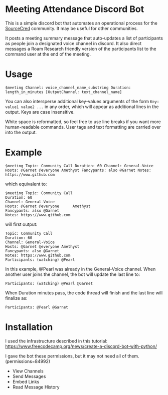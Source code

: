 # Meeting Attendance Discord Bot
This is a simple discord bot that automates an operational process for the [SourceCred](sourcecred.io) community. It may be useful for other communities.

It posts a meeting summary message that auto-updates a list of participants as people join a designated voice channel in discord. It also direct messages a Roam Research friendly version of the participants list to the command user at the end of the meeting.

# Usage
```
$meeting Channel: voice_channel_name_substring Duration: length_in_minutes [OutputChannel: text_channel_name]
```
You can also intersperse additional key-values arguments of the form `Key: value1 value2 ...` in any order, which will appear as additional lines in the output. Keys are case insensitive.

White space is reformatted, so feel free to use line breaks if you want more human-readable commands. User tags and text formatting are carried over into the output.

# Example
```
$meeting Topic: Community Call Duration: 60 Channel: General-Voice Hosts: @Garnet @everyone Amethyst Fancypants: also @Garnet Notes: https://www.github.com
```
which equivalent to:
```
$meeting Topic: Community Call 
Duration: 60
Channel: General-Voice 
Hosts: @Garnet @everyone      Amethyst 
Fancypants: also @Garnet 
Notes: https://www.github.com
```
will first output:
```
Topic: Community Call
Duration: 60
Channel: General-Voice
Hosts: @Garnet @everyone Amethyst
Fancypants: also @Garnet
Notes: https://www.github.com
Participants: (watching) @Pearl
```
In this example, @Pearl was already in the General-Voice channel. When another user joins the channel, the bot will update the last line to:
```
Participants: (watching) @Pearl @Garnet
```
When Duration minutes pass, the code thread will finish and the last line will finalize as:
```
Participants: @Pearl @Garnet
```

# Installation
I used the infrastructure described in this tutorial: https://www.freecodecamp.org/news/create-a-discord-bot-with-python/

I gave the bot these permissions, but it may not need all of them. (permissions=84992)
- View Channels
- Send Messages
- Embed Links
- Read Message History

